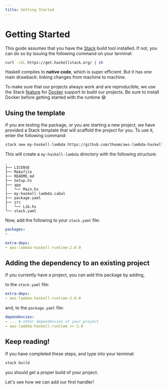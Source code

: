 ```yaml
---
title: Getting Started
---
```


# Getting Started

This guide assumes that you have the [Stack](https://www.haskellstack.org/) build tool installed.
If not, you can do so by issuing the following command on your terminal:

```bash
curl -sSL https://get.haskellstack.org/ | sh
```

Haskell compiles to **native code**, which is super efficient. But it has one main drawback: linking changes from machine to machine.

To make sure that our projects always work and are reproducible, we use the Stack [feature](https://docs.haskellstack.org/en/stable/docker_integration/)
for [Docker](https://www.docker.com/) support to build our projects. Be sure to install Docker before getting started with the runtime 😄

## Using the template

If you are testing the package, or you are starting a new project, we have provided a Stack template that will scaffold the project for you.
To use it, enter the following command:

```bash
stack new my-haskell-lambda https://github.com/theam/aws-lambda-haskell-runtime/raw/master/stack-template.hsfiles --resolver=lts-13.25 --omit-packages
```

This will create a `my-haskell-lambda` directory with the following structure:

```text
.
├── LICENSE
├── Makefile
├── README.md
├── Setup.hs
├── app
│   └── Main.hs
├── my-haskell-lambda.cabal
├── package.yaml
├── src
│   └── Lib.hs
└── stack.yaml
```

Now, add the following to your `stack.yaml` file:

```yaml
packages:
- .

extra-deps:
- aws-lambda-haskell-runtime-2.0.0
```

## Adding the dependency to an existing project

If you currently have a project, you can add this package by adding,

to the `stack.yaml` file:

```yaml
extra-deps:
- aws-lambda-haskell-runtime-2.0.0
```

and, to the `package.yaml` file:

```yaml
dependencies:
- ... # other dependencies of your project
- aws-lambda-haskell-runtime >= 2.0
```

## Keep reading!

If you have completed these steps, and type into your terminal:

```bash
stack build
```

you should get a proper build of your project.

Let's see how we can add our first handler!
